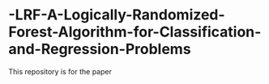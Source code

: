 # -LRF-A-Logically-Randomized-Forest-Algorithm-for-Classification-and-Regression-Problems
This repository is for the paper 
